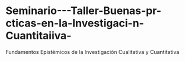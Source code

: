 # Seminario---Taller-Buenas-pr-cticas-en-la-Investigaci-n-Cuantitaiiva-
Fundamentos Epistémicos de la Investigación Cualitativa y Cuantitativa

